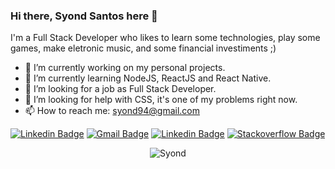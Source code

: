 ### Hi there, Syond Santos here 👋
I'm a Full Stack Developer who likes to learn some technologies, play some games, make eletronic music, and some financial investiments ;)

- 🔭 I’m currently working on my personal projects.
- 🌱 I’m currently learning NodeJS, ReactJS and React Native.
- 👯 I’m looking for a job as Full Stack Developer.
- 🤔 I’m looking for help with CSS, it's one of my problems right now.
- 📫 How to reach me: syond94@gmail.com

[![Linkedin Badge](https://img.shields.io/badge/-syond-blue?style=flat-square&logo=Linkedin&logoColor=white&link=https://www.linkedin.com/in/syond/)](https://www.linkedin.com/in/syond/)
[![Gmail Badge](https://img.shields.io/badge/-syond94@gmail.com-c14438?style=flat-square&logo=Gmail&logoColor=white&link=mailto:syond94@gmail.com)](mailto:syond94@gmail.com)
[![Linkedin Badge](https://img.shields.io/badge/-Whatsapp-brightgreen?style=flat-square&logo=Whatsapp&logoColor=white&link=https://api.whatsapp.com/send?phone=5522999235656)](https://api.whatsapp.com/send?phone=5522999235656)
[![Stackoverflow Badge](https://img.shields.io/badge/-Stackoverflow-4CA143?style=flat-square&logo=Stackoverflow&logoColor=white&link=https://stackoverflow.com/users/13902651/syond)](https://stackoverflow.com/users/13902651/syond)

<p align="center">
  <img src="https://github-readme-stats.vercel.app/api?username=syond&theme=dracula&show_icons=true" alt="Syond" />
</p>
